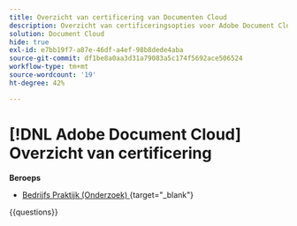 ```yaml
---
title: Overzicht van certificering van Documenten Cloud
description: Overzicht van certificeringsopties voor Adobe Document Cloud
solution: Document Cloud
hide: true
exl-id: e7bb19f7-a87e-46df-a4ef-98b8dede4aba
source-git-commit: df1be8a0aa3d31a79083a5c174f5692ace506524
workflow-type: tm+mt
source-wordcount: '19'
ht-degree: 42%

---
```


# [!DNL Adobe Document Cloud] Overzicht van certificering

**Beroeps**

* [ Bedrijfs Praktijk (Onderzoek) ](https://certification.adobe.com/certification/document-cloud-business-practitioner-professional) {target="_blank"} <!--AD0-D106-->

{{questions}}
